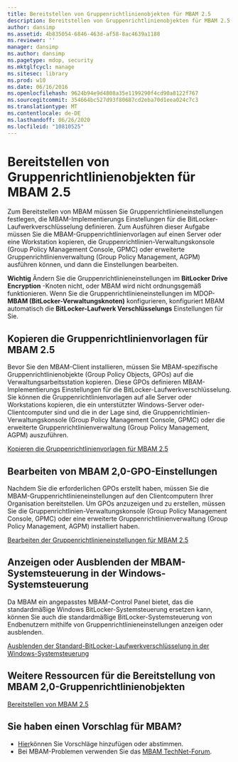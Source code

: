 ```yaml
---
title: Bereitstellen von Gruppenrichtlinienobjekten für MBAM 2.5
description: Bereitstellen von Gruppenrichtlinienobjekten für MBAM 2.5
author: dansimp
ms.assetid: 4b835054-6846-463d-af58-8ac4639a1188
ms.reviewer: ''
manager: dansimp
ms.author: dansimp
ms.pagetype: mdop, security
ms.mktglfcycl: manage
ms.sitesec: library
ms.prod: w10
ms.date: 06/16/2016
ms.openlocfilehash: 9624b94e9d4808a35e1199290f4cd90a8122f767
ms.sourcegitcommit: 354664bc527d93f80687cd2eba70d1eea024c7c3
ms.translationtype: MT
ms.contentlocale: de-DE
ms.lasthandoff: 06/26/2020
ms.locfileid: "10810525"
---
```

# Bereitstellen von Gruppenrichtlinienobjekten für MBAM 2.5


Zum Bereitstellen von MBAM müssen Sie Gruppenrichtlinieneinstellungen festlegen, die MBAM-Implementierungs Einstellungen für die BitLocker-Laufwerkverschlüsselung definieren. Zum Ausführen dieser Aufgabe müssen Sie die MBAM-Gruppenrichtlinienvorlagen auf einen Server oder eine Workstation kopieren, die Gruppenrichtlinien-Verwaltungskonsole (Group Policy Management Console, GPMC) oder erweiterte Gruppenrichtlinienverwaltung (Group Policy Management, AGPM) ausführen können, und dann die Einstellungen bearbeiten.

**Wichtig**  Ändern Sie die Gruppenrichtlinieneinstellungen im **BitLocker Drive Encryption** -Knoten nicht, oder MBAM wird nicht ordnungsgemäß funktionieren. Wenn Sie die Gruppenrichtlinieneinstellungen im MDOP- **MBAM (BitLocker-Verwaltungsknoten)** konfigurieren, konfiguriert MBAM automatisch die **BitLocker-Laufwerk Verschlüsselungs** Einstellungen für Sie.

 

## Kopieren die Gruppenrichtlinienvorlagen für MBAM 2.5


Bevor Sie den MBAM-Client installieren, müssen Sie MBAM-spezifische Gruppenrichtlinienobjekte (Group Policy Objects, GPOs) auf die Verwaltungsarbeitsstation kopieren. Diese GPOs definieren MBAM-Implementierungs Einstellungen für die BitLocker-Laufwerkverschlüsselung. Sie können die Gruppenrichtlinienvorlagen auf alle Server oder Workstations kopieren, die ein unterstützter Windows-Server oder-Clientcomputer sind und die in der Lage sind, die Gruppenrichtlinien-Verwaltungskonsole (Group Policy Management Console, GPMC) oder die erweiterte Gruppenrichtlinienverwaltung (Group Policy Management, AGPM) auszuführen.

[Kopieren die Gruppenrichtlinienvorlagen für MBAM 2.5](copying-the-mbam-25-group-policy-templates.md)

## Bearbeiten von MBAM 2,0-GPO-Einstellungen


Nachdem Sie die erforderlichen GPOs erstellt haben, müssen Sie die MBAM-Gruppenrichtlinieneinstellungen auf den Clientcomputern Ihrer Organisation bereitstellen. Um GPOs anzuzeigen und zu erstellen, müssen Sie die Gruppenrichtlinien-Verwaltungskonsole (Group Policy Management Console, GPMC) oder eine erweiterte Gruppenrichtlinienverwaltung (Group Policy Management, AGPM) installiert haben.

[Bearbeiten der Gruppenrichtlinieneinstellungen für MBAM 2.5](editing-the-mbam-25-group-policy-settings.md)

## Anzeigen oder Ausblenden der MBAM-Systemsteuerung in der Windows-Systemsteuerung


Da MBAM ein angepasstes MBAM-Control Panel bietet, das die standardmäßige Windows BitLocker-Systemsteuerung ersetzen kann, können Sie auch die standardmäßige BitLocker-Systemsteuerung von Endbenutzern mithilfe von Gruppenrichtlinieneinstellungen anzeigen oder ausblenden.

[Ausblenden der Standard-BitLocker-Laufwerkverschlüsselung in der Windows-Systemsteuerung](hiding-the-default-bitlocker-drive-encryption-item-in-control-panel-mbam-25.md)

## Weitere Ressourcen für die Bereitstellung von MBAM 2,0-Gruppenrichtlinienobjekten


[Bereitstellen von MBAM 2.5](deploying-mbam-25.md)

## Sie haben einen Vorschlag für MBAM?
- [Hier](http://mbam.uservoice.com/forums/268571-microsoft-bitlocker-administration-and-monitoring)können Sie Vorschläge hinzufügen oder abstimmen. 
- Bei MBAM-Problemen verwenden Sie das [MBAM TechNet-Forum](https://social.technet.microsoft.com/Forums/home?forum=mdopmbam).

 

 





